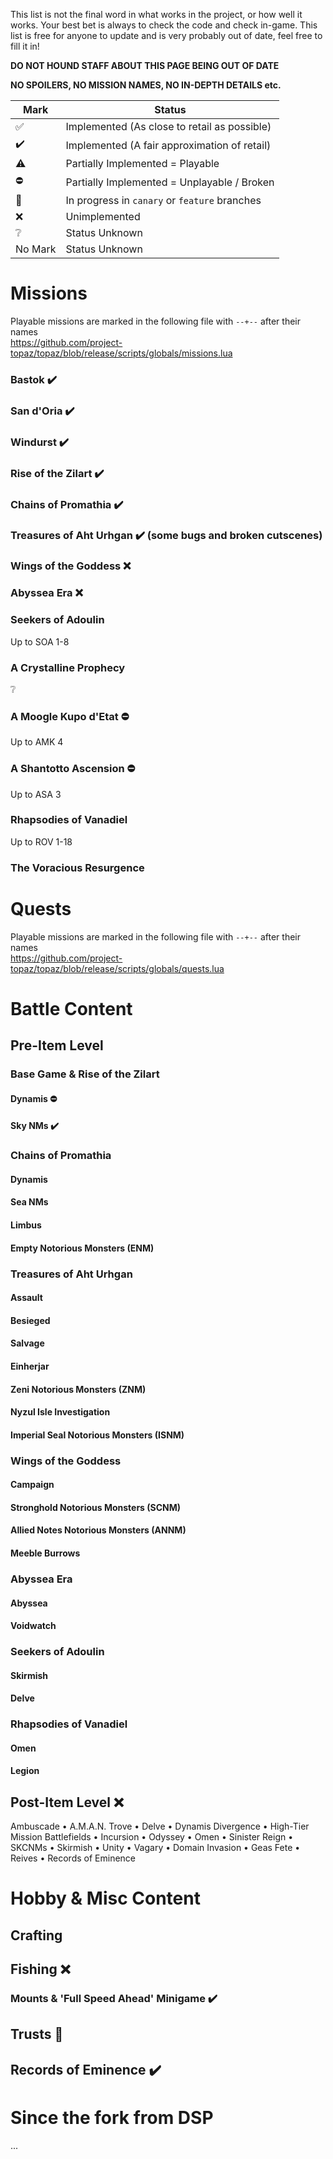 This list is not the final word in what works in the project, or how well it works. Your best bet is always to check the code and check in-game.
This list is free for anyone to update and is very probably out of date, feel free to fill it in!

**DO NOT HOUND STAFF ABOUT THIS PAGE BEING OUT OF DATE**

**NO SPOILERS, NO MISSION NAMES, NO IN-DEPTH DETAILS etc.**

| Mark | Status |
|---|---|
| ✅ | Implemented (As close to retail as possible) |
| ✔️ | Implemented (A fair approximation of retail) |
| ⚠️ | Partially Implemented = Playable |
| ⛔ | Partially Implemented = Unplayable / Broken |
| 🐤 | In progress in `canary` or `feature` branches |
| ❌ | Unimplemented |
| ❔ | Status Unknown |
| No Mark | Status Unknown |

# Missions
Playable missions are marked in the following file with `--+--` after their names <br>
https://github.com/project-topaz/topaz/blob/release/scripts/globals/missions.lua

### Bastok ✔️
### San d'Oria ✔️
### Windurst ✔️
### Rise of the Zilart ✔️
### Chains of Promathia ✔️
### Treasures of Aht Urhgan ✔️ (some bugs and broken cutscenes)
### Wings of the Goddess ❌
### Abyssea Era ❌
### Seekers of Adoulin
Up to SOA 1-8
### A Crystalline Prophecy
❔
### A Moogle Kupo d'Etat ⛔
Up to AMK 4
### A Shantotto Ascension ⛔
Up to ASA 3
### Rhapsodies of Vanadiel
Up to ROV 1-18
### The Voracious Resurgence

# Quests
Playable missions are marked in the following file with `--+--` after their names <br>
https://github.com/project-topaz/topaz/blob/release/scripts/globals/quests.lua

# Battle Content
## Pre-Item Level

### Base Game & Rise of the Zilart
#### Dynamis ⛔
#### Sky NMs ✔️

### Chains of Promathia
#### Dynamis
#### Sea NMs
#### Limbus
#### Empty Notorious Monsters (ENM)

### Treasures of Aht Urhgan
#### Assault 
#### Besieged
#### Salvage
#### Einherjar
#### Zeni Notorious Monsters (ZNM)
#### Nyzul Isle Investigation
#### Imperial Seal Notorious Monsters (ISNM)

### Wings of the Goddess
#### Campaign 
#### Stronghold Notorious Monsters (SCNM)
#### Allied Notes Notorious Monsters (ANNM)
#### Meeble Burrows

### Abyssea Era
#### Abyssea
#### Voidwatch

### Seekers of Adoulin
#### Skirmish
#### Delve

### Rhapsodies of Vanadiel
#### Omen
#### Legion

## Post-Item Level ❌
Ambuscade • A.M.A.N. Trove • Delve • Dynamis Divergence • High-Tier Mission Battlefields • Incursion • Odyssey • Omen • Sinister Reign • SKCNMs • Skirmish • Unity • Vagary • Domain Invasion • Geas Fete • Reives • Records of Eminence

# Hobby & Misc Content
## Crafting
###

## Fishing ❌
### Mounts & 'Full Speed Ahead' Minigame ✔️

## Trusts 🐤

## Records of Eminence ✔️

# Since the fork from DSP
...